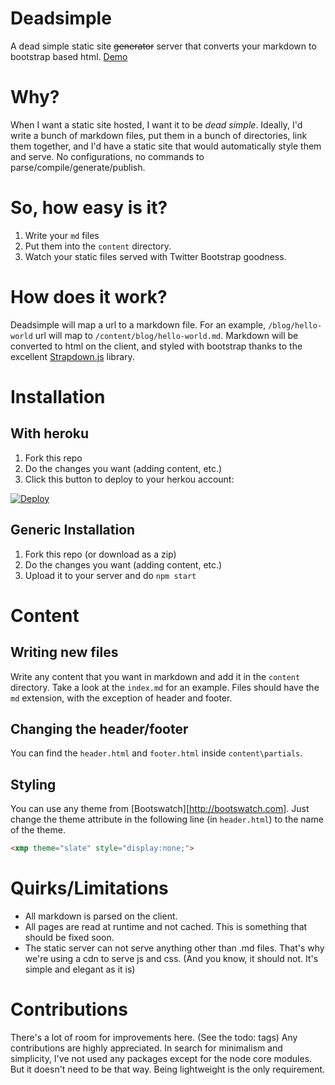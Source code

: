 # Deadsimple

A dead simple static site ~~generator~~ server that converts your markdown to bootstrap based html. [Demo](http://nadeesha.herokuapp.com)

# Why?

When I want a static site hosted, I want it to be *dead simple*. Ideally, I'd write a bunch of markdown files, put them in a bunch of directories, link them together, and I'd have a static site that would automatically style them and serve. No configurations, no commands to parse/compile/generate/publish. 

# So, how easy is it?

1. Write your `md` files
2. Put them into the `content` directory. 
3. Watch your static files served with Twitter Bootstrap goodness.

# How does it work?

Deadsimple will map a url to a markdown file. For an example, `/blog/hello-world` url will map to `/content/blog/hello-world.md`. Markdown will be converted to html on the client, and styled with bootstrap thanks to the excellent [Strapdown.js](http://strapdownjs.com) library.

# Installation 

## With heroku

1. Fork this repo
2. Do the changes you want (adding content, etc.)
3. Click this button to deploy to your herkou account:

[![Deploy](https://www.herokucdn.com/deploy/button.png)](https://heroku.com/deploy)

## Generic Installation

1. Fork this repo (or download as a zip)
2. Do the changes you want (adding content, etc.)
3. Upload it to your server and do `npm start`

# Content

## Writing new files

Write any content that you want in markdown and add it in the `content` directory. Take a look at the `index.md` for an example. Files should have the `md` extension, with the exception of header and footer.

## Changing the header/footer

You can find the `header.html` and `footer.html` inside `content\partials`.

## Styling

You can use any theme from [Bootswatch][http://bootswatch.com]. Just change the theme attribute in the following line (in `header.html`) to the name of the theme.


```html
<xmp theme="slate" style="display:none;">
```

# Quirks/Limitations

* All markdown is parsed on the client.
* All pages are read at runtime and not cached. This is something that should be fixed soon.
* The static server can not serve anything other than .md files. That's why we're using a cdn to serve js and css. (And you know, it should not. It's simple and elegant as it is)

# Contributions

There's a lot of room for improvements here. (See the todo: tags) Any contributions are highly appreciated. In search for minimalism and simplicity, I've not used any packages except for the node core modules. But it doesn't need to be that way. Being lightweight is the only requirement.
